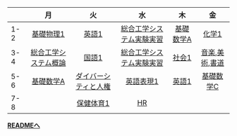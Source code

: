|     |                 月                  |                 火                  |                   水                    |            木             |                                    金                                    |
|-----|:----------------------------------:|:----------------------------------:|:--------------------------------------:|:------------------------:|:-----------------------------------------------------------------------:|
| 1-2 |      [基礎物理1](general/physics1.md)      |        [英語1](general/english1.md)        | [総合工学システム実験実習](specialty/practice.md) | [基礎数学A](general/basic_math_a.md) |                          [化学1](general/chemistry1.md)                           |
| 3-4 | [総合工学システム概論](specialty/intro.md) |        [国語1](general/japanese1.md)        | [総合工学システム実験実習](specialty/practice.md) |   [社会1](general/social1.md)   | [音楽](general/art/music.md),[美術](general/art/fine_art.md),[書道](general/art/calligraphy.md) |
| 5-6 |      [基礎数学A](general/basic_math_a.md)      | [ダイバーシティと人権](general/diversity.md) |        [英語表現1](general/english_expression1.md)        |   [英語1](general/english1.md)   |                        [基礎数学C](general/basic_math_c.md)                         |
| 7-8 |                                    |      [保健体育1](general/pe1.md)      |           [HR](general/HR.md)           |                          |                                                                         |

[**READMEへ**](README.md)